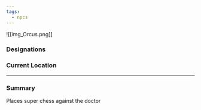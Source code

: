 ```yaml
---
tags:
  - npcs
---
```

![[img_Orcus.png]]

### Designations


### Current Location


___
### Summary
Places super chess against the doctor 
